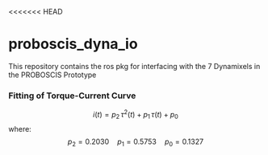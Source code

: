 <<<<<<< HEAD
# proboscis_dyna_io
This repository contains the ros pkg for interfacing with the 7 Dynamixels in the PROBOSCIS Prototype

### Fitting of Torque-Current Curve
$$
i(t) = p_2 \,  \tau^2(t) + p_1 \,  \tau(t) + p_0
$$
where:
$$
p_2 = 0.2030 \quad p_1 = 0.5753 \quad p_0 = 0.1327
$$